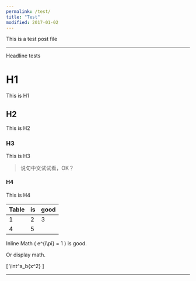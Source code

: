 ```yaml
---
permalink: /test/
title: "Test"
modified: 2017-01-02
---
```


This is a test post file

---

Headline tests

# H1

This is H1

## H2  

This is H2  

### H3  

This is H3  

> 说句中文试试看，OK？

#### H4  

This is H4  

|Table   |is     |good      |
|--------|-------|----------|
|1 | 2 |3 |
|4 | 5 | |

Inline Math \( e^{i\pi} = 1 \) is good.  

Or display math. 

\[ \int^a_b{x^2} \]

---

